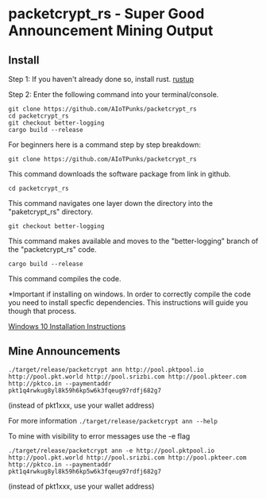 # packetcrypt_rs - Super Good Announcement Mining Output

## Install
Step 1: If you haven't already done so, install rust.  [rustup](https://rustup.rs/)

Step 2: Enter the following command into your terminal/console.  

    git clone https://github.com/AIoTPunks/packetcrypt_rs
    cd packetcrypt_rs
    git checkout better-logging
    cargo build --release

For beginners here is a command step by step breakdown:
    
    git clone https://github.com/AIoTPunks/packetcrypt_rs
    
This command downloads the software package from link in github.

    cd packetcrypt_rs

This command navigates one layer down the directory into the "paketcrypt_rs" directory.

    git checkout better-logging
    
This command makes available and moves to the "better-logging" branch of the "packetcrypt_rs" code.

    cargo build --release
    
This command compiles the code.

*Important if installing on windows.  In order to correctly compile the code you need to install specfic dependencies.  This instructions will guide you though that process.

[Windows 10 Installation Instructions](https://github.com/cjdelisle/packetcrypt_rs/issues/39#issuecomment-999982652)



## Mine Announcements

    ./target/release/packetcrypt ann http://pool.pktpool.io http://pool.pkt.world http://pool.srizbi.com http://pool.pkteer.com http://pktco.in --paymentaddr       pkt1q4rwkug8yl8k59h6kp5w6k3fqeug97rdfj682g7
    
(instead of pkt1xxx, use your wallet address)

For more information  `./target/release/packetcrypt ann --help`

To mine with visibility to error messages use the -e flag

    ./target/release/packetcrypt ann -e http://pool.pktpool.io http://pool.pkt.world http://pool.srizbi.com http://pool.pkteer.com http://pktco.in --paymentaddr       pkt1q4rwkug8yl8k59h6kp5w6k3fqeug97rdfj682g7

(instead of pkt1xxx, use your wallet address)


